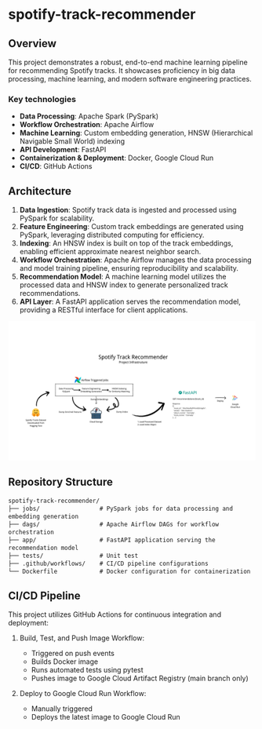 # spotify-track-recommender

## Overview

This project demonstrates a robust, end-to-end machine learning pipeline for recommending Spotify tracks. It showcases proficiency in big data processing, machine learning, and modern software engineering practices.

### Key technologies

- **Data Processing**: Apache Spark (PySpark)
- **Workflow Orchestration**: Apache Airflow
- **Machine Learning**: Custom embedding generation, HNSW (Hierarchical Navigable Small World) indexing
- **API Development**: FastAPI
- **Containerization & Deployment**: Docker, Google Cloud Run
- **CI/CD**: GitHub Actions

## Architecture

1. **Data Ingestion**: Spotify track data is ingested and processed using PySpark for scalability.
1. **Feature Engineering**: Custom track embeddings are generated using PySpark, leveraging distributed computing for efficiency.
1. **Indexing**: An HNSW index is built on top of the track embeddings, enabling efficient approximate nearest neighbor search.
1. **Workflow Orchestration**: Apache Airflow manages the data processing and model training pipeline, ensuring reproducibility and scalability.
1. **Recommendation Model**: A machine learning model utilizes the processed data and HNSW index to generate personalized track recommendations.
1. **API Layer**: A FastAPI application serves the recommendation model, providing a RESTful interface for client applications.

![Spotify Track Recommender Infrastructure](assets/infra.png)

## Repository Structure

```
spotify-track-recommender/
├── jobs/                 # PySpark jobs for data processing and embedding generation
├── dags/                 # Apache Airflow DAGs for workflow orchestration
├── app/                  # FastAPI application serving the recommendation model
├── tests/                # Unit test
├── .github/workflows/    # CI/CD pipeline configurations
└── Dockerfile            # Docker configuration for containerization
```

## CI/CD Pipeline

This project utilizes GitHub Actions for continuous integration and deployment:

1. Build, Test, and Push Image Workflow:
    - Triggered on push events
    - Builds Docker image
    - Runs automated tests using pytest
    - Pushes image to Google Cloud Artifact Registry (main branch only)

2. Deploy to Google Cloud Run Workflow:
    - Manually triggered
    - Deploys the latest image to Google Cloud Run

